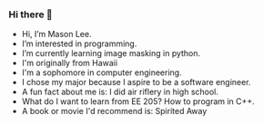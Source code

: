 ### Hi there 👋

- Hi, I’m Mason Lee.
- I’m interested in programming.
- I’m currently learning image masking in python.
- I'm originally from Hawaii
- I'm a sophomore in computer engineering.
- I chose my major because I aspire to be a software engineer.
- A fun fact about me is: I did air riflery in high school.
- What do I want to learn from EE 205? How to program in C++.
- A book or movie I'd recommend is: Spirited Away
